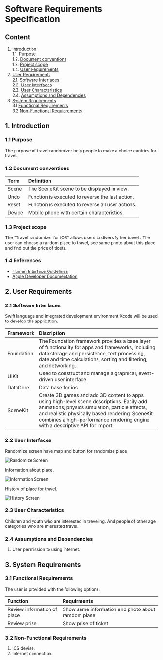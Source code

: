 # Software Requirements Specification

## Content
1. [Introduction](#1) <br>
  1.1. [Purpose](#1.1) <br>
  1.2. [Document conventions](#1.2) <br>
  1.3. [Project scope](#1.3) <br>
  1.4. [User Requirements](#1.4) <br>
2. [User Requirements](#2) <br>
  2.1. [Software Interfaces](#2.1) <br>
  2.2. [User Interfaces](#2.2) <br>
  2.3. [User Characteristics](#2.3) <br>
  2.4. [Assumptions and Dependencies](#2.4) <br>
3. [System Requirements](#3) <br>
  3.1 [Functional Requirements](#3.1) <br>
  3.2 [Non-Functional Requierements](#3.2) <br>

<a name="1"/>

## 1. Introduction

<a name="1.1"/>

### 1.1 Purpose
The purpose of travel randomizer help people to make a choice cantries for travel.

<a name="1.2"/>

### 1.2 Document conventions
| Term | Definition |
|:---|:---|
| Scene | The SceneKit scene to be displayed in view. |
| Undo | Function is executed to reverse the last action. |
| Reset | Function is executed to reverse all user actions. |
| Device | Mobile phone with certain characteristics. |

<a name="1.3"/>

### 1.3 Project scope
The "Travel randomizer for iOS" allows users to diversify her travel . The user can choose a random place to travel, see same photo about this place  and find out the price of ticets.

<a name="1.4"/>

### 1.4 References
* [Human Interface Guidelines](https://developer.apple.com/design/human-interface-guidelines/ios/overview/themes/)
* [Apple Developer Documentation](https://developer.apple.com/documentation)

<a name="2"/>

## 2. User Requirements

<a name="2.1"/>

### 2.1 Software Interfaces
Swift language and integrated development environment Xcode will be used to develop the application.

| Framework | Discription |
|:---|:---|
| Foundation | The Foundation framework provides a base layer of functionality for apps and frameworks, including data storage and persistence, text processing, date and time calculations, sorting and filtering, and networking. |
| UIKit | Used to construct and manage a graphical, event-driven user interface. |
|DataCore| Data base for ios.|
| SceneKit | Create 3D games and add 3D content to apps using high-level scene descriptions. Easily add animations, physics simulation, particle effects, and realistic physically based rendering. SceneKit combines a high-performance rendering engine with a descriptive API for import. |

<a name="2.2"/>

### 2.2 User Interfaces
Randomize screen have map and button for randomize place

![Randomize Screen](../Images/Mockups/RandomScreen.png)

Information about place.

![Information Screen](../Images/Mockups/InfScreen.png)

History of place for travel.

![History Screen](../Images/Mockups/HistoryScreen.png)

<a name="2.3"/>

### 2.3 User Characteristics
Children and youth who are interested in treveling. And people of other age categories who are interested travel.

<a name="2.4"/>

### 2.4 Assumptions and Dependencies
1. User permission to using internet.

<a name="3"/>

## 3. System Requirements

<a name="3.1"/>

### 3.1 Functional Requirements
The user is provided with the following options:

| Function | Requirments |
|:---|:---|
| Review information of place | Show same information and photo about ramdom plase |
| Review prise | Show prise of ticket |
<a name="3.2"/>

### 3.2 Non-Functional Requirements
1. IOS devise.
2. Internet connection.
